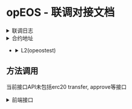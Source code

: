 # **opEOS - 联调对接文档**

<details><summary>联调日志</summary>

| 修改类型 | 说明 | 日期    |
|---|---|-------|
| | |  |

</details>

<details><summary>合约地址</summary>

- <details><summary>L1(eosevmtest)</summary>

  ```js
  chainId: 15557
  L1_RPC: https://api.testnet.evm.eosnetwork.com

  L1StandardBridgeProxy address: 0x44332FC3Bf2a38e742DeF9d6cf20bd2ca4a3a9A8

  OptimismPortalProxy address : 0xdd52D429c7c85d2122EbEB3C5808fbf73caBe927

  TestERC20: 0x2475009a64a6846d02661611dc34C20A95eaBdFC
  ```

</details>


- <details><summary>L2(opeostest)</summary>

  ```js
  chainId: 4556

  L2StandardBridgeProxy address: 0x4200000000000000000000000000000000000010

  L2TestERC20 address: 0xb60bfc844edb68251e5ff04d5d1081ed294a0a6b
  ```
  </details>

</details>

## 方法调用

当前接口API未包括erc20 transfer, approve等接口

<details><summary>前端接口</summary>

- <details><summary class="green">depositETH: 充值ETH从L1到L2(caller: L1StandardBridgeProxy)</summary>

  ```javascript
  function depositETH(
            uint32 minGasLimit,              // 默认参数1000000
            bytes data                  //默认参数填写0x0
  )
  ```
  </details>

- <details><summary class="green">depositERC20: 充值ERC20从L1到L2(caller: L1StandardBridgeProxy)</summary>

  ```javascript
  function depositERC20(
    address l1TokenAddr,    //L1链的erc20地址
    address l2TokenAddr,    //L2链的erc20地址
    uint256 amount,         //充值金额
    uint32 minGasLimit,     //最低gas, 当前填写值是1000000, 后续需要准确再修改
    bytes data              //默认参数填写0x0
  )
  ```

  </details>

- <details><summary class="green">withdraw: 提现从L2到L1(caller: L2StandardBridgeProxy)</summary>

  ```javascript
  function withdraw(
    address addr,           //L2链的erc20地址, 如果提现是ETH, 填写地址为"0xDeadDeAddeAddEAddeadDEaDDEAdDeaDDeAD0000"
    uint256 amount,         //提现金额
    uint32 minGasLimit,     //最低gas, 当前填写值是1000000, 后续需要准确再修改
    bytes data              //默认参数填写0x0
  )
  ```

  </details>

- <details><summary class="green">prove: L1链Claim提现交易(caller: OptimismPortalProxy)</summary>

  ```javascript
  struct WithdrawalTransaction {
        uint256 nonce;
        address sender;
        address target;
        uint256 value;
        uint256 gasLimit;
        bytes data;
  }

  struct OutputRootProof {
        bytes32 version;
        bytes32 stateRoot;
        bytes32 messagePasserStorageRoot;
        bytes32 latestBlockhash;
  }

  function proveWithdrawalTransaction(
      Types.WithdrawalTransaction memory _tx,
      uint256 _l2OutputIndex,
      Types.OutputRootProof calldata _outputRootProof,
      bytes[] calldata _withdrawalProof
  )
  ```

  </details>

- <details><summary class="green">finalize: L1链Claim提现交易(caller: OptimismPortalProxy)</summary>

  ```javascript
  struct WithdrawalTransaction {
        uint256 nonce;
        address sender;
        address target;
        uint256 value;
        uint256 gasLimit;
        bytes data;
  }

  function finalizeWithdrawalTransaction(
    Types.WithdrawalTransaction memory _tx
  )
  ```

  </details>
</details>

